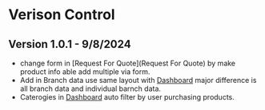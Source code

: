 # Verison Control
## Version 1.0.1 - 9/8/2024
- change form in [Request For Quote](Request For Quote) by make product info able add multiple via form.
- Add in Branch data use same layout with [Dashboard](dashboard) major difference is all branch data and individual barnch data.
- Caterogies in [Dashboard](dashboard) auto filter by user purchasing products.

